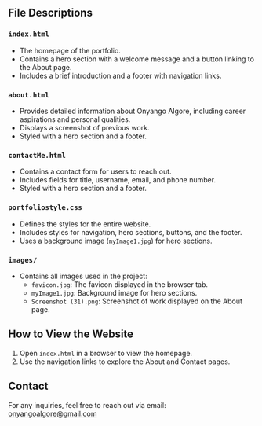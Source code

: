 
## File Descriptions

### `index.html`
- The homepage of the portfolio.
- Contains a hero section with a welcome message and a button linking to the About page.
- Includes a brief introduction and a footer with navigation links.

### `about.html`
- Provides detailed information about Onyango Algore, including career aspirations and personal qualities.
- Displays a screenshot of previous work.
- Styled with a hero section and a footer.

### `contactMe.html`
- Contains a contact form for users to reach out.
- Includes fields for title, username, email, and phone number.
- Styled with a hero section and a footer.

### `portfoliostyle.css`
- Defines the styles for the entire website.
- Includes styles for navigation, hero sections, buttons, and the footer.
- Uses a background image (`myImage1.jpg`) for hero sections.

### `images/`
- Contains all images used in the project:
  - `favicon.jpg`: The favicon displayed in the browser tab.
  - `myImage1.jpg`: Background image for hero sections.
  - `Screenshot (31).png`: Screenshot of work displayed on the About page.

## How to View the Website
1. Open `index.html` in a browser to view the homepage.
2. Use the navigation links to explore the About and Contact pages.

## Contact
For any inquiries, feel free to reach out via email: [onyangoalgore@gmail.com](mailto:onyangoalgore@gmail.com)
